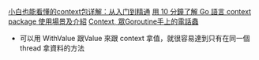 [小白也能看懂的context包详解：从入门到精通](https://segmentfault.com/a/1190000040917752)
[用 10 分鐘了解 Go 語言 context package 使用場景及介紹](https://blog.wu-boy.com/2020/05/understant-golang-context-in-10-minutes/)
[Context, 眾Goroutine手上的電話蟲](https://ithelp.ithome.com.tw/articles/10219405)

- 可以用 WithValue 跟Value 來跟 context 拿值，就很容易達到只有在同一個 thread 拿資料的方法
